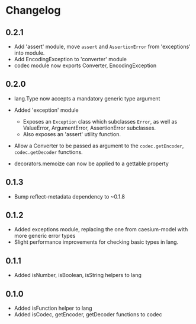 # Changelog

## 0.2.1
- Add 'assert' module, move `assert` and `AssertionError` from 'exceptions' into module.
- Add EncodingException to 'converter' module
- codec module now exports Converter, EncodingException

## 0.2.0
- lang.Type now accepts a mandatory generic type argument

- Added 'exception' module
    - Exposes an `Exception` class which subclasses `Error`, as well as
        ValueError, ArgumentError, AssertionError subclasses.
    - Also exposes an 'assert' utility function.
- Allow a Converter to be passed as argument to the `codec.getEncoder`, `codec.getDecoder` functions.
- decorators.memoize can now be applied to a gettable property

## 0.1.3
- Bump reflect-metadata dependency to ~0.1.8

## 0.1.2
- Added exceptions module, replacing the one from caesium-model with
  more generic error types
- Slight performance improvements for checking basic types in lang.

## 0.1.1
- Added isNumber, isBoolean, isString helpers to lang

## 0.1.0

- Added isFunction helper to lang
- Added isCodec, getEncoder, getDecoder functions to codec



